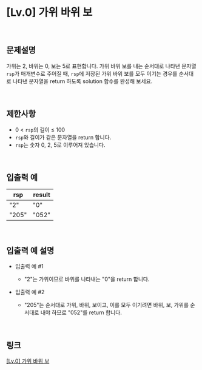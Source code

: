 # [Lv.0] 가위 바위 보

<br>

## 문제설명
가위는 2, 바위는 0, 보는 5로 표현합니다. 가위 바위 보를 내는 순서대로 나타낸 문자열 `rsp`가 매개변수로 주어질 때, `rsp`에 저장된 가위 바위 보를 모두 이기는 경우를 순서대로 나타낸 문자열을 return 하도록 solution 함수를 완성해 보세요.

<br>

## 제한사항
- 0 < `rsp`의 길이 ≤ 100
- `rsp`와 길이가 같은 문자열을 return 합니다.
- `rsp`는 숫자 0, 2, 5로 이루어져 있습니다.

<br>

## 입출력 예
| rsp | result |
|---|---|
| "2" | "0" |
| "205" | "052" |

<br>

## 입출력 예 설명
- 입출력 예 #1
    - "2"는 가위이므로 바위를 나타내는 "0"을 return 합니다.

- 입출력 예 #2
    - "205"는 순서대로 가위, 바위, 보이고, 이를 모두 이기려면 바위, 보, 가위를 순서대로 내야 하므로 "052"를 return 합니다.

<br>

## 링크
[[Lv.0] 가위 바위 보](https://school.programmers.co.kr/learn/courses/30/lessons/120839)
